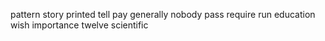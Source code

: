 pattern story printed tell pay generally nobody pass require run education wish importance twelve scientific